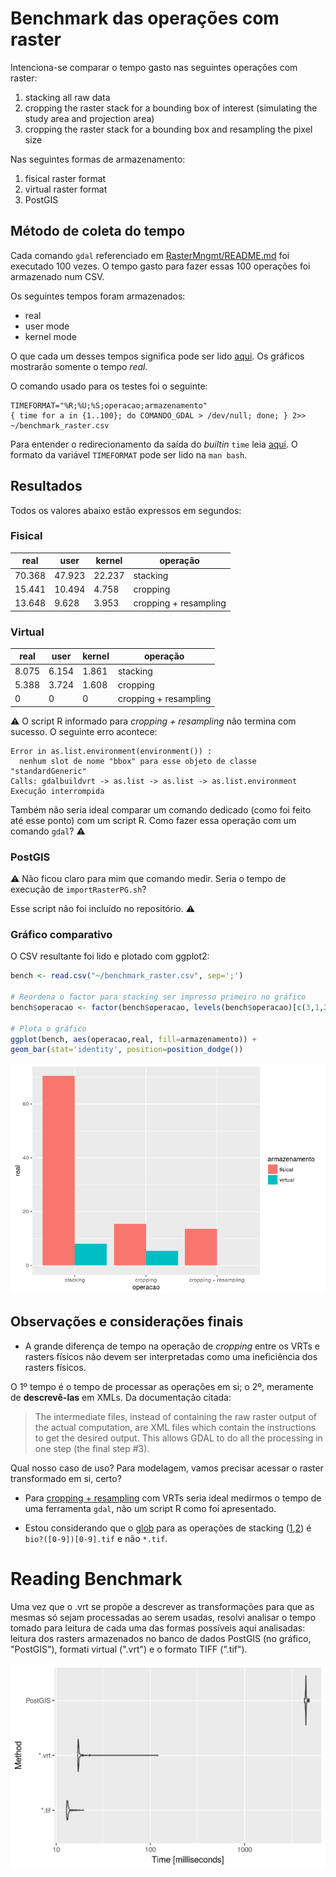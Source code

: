 # Benchmark das operações com raster

Intenciona-se comparar o tempo gasto nas seguintes operações com raster:

1. stacking all raw data
2. cropping the raster stack for a bounding box of interest (simulating the
   study area and projection area)
3. cropping the raster stack for a bounding box and resampling the pixel size

Nas seguintes formas de armazenamento:

1. fisical raster format
2. virtual raster format
3. PostGIS

## Método de coleta do tempo

Cada comando `gdal` referenciado em [RasterMngmt/README.md](../README.md) foi
executado 100 vezes. O tempo gasto para fazer essas 100 operações foi armazenado
num CSV.

Os seguintes tempos foram armazenados:

* real
* user mode
* kernel mode

O que cada um desses tempos significa pode ser lido
[aqui](https://stackoverflow.com/a/556411). Os gráficos mostrarão somente o
tempo *real*.

O comando usado para os testes foi o seguinte:

```shell
TIMEFORMAT="%R;%U;%S;operacao;armazenamento"
{ time for a in {1..100}; do COMANDO_GDAL > /dev/null; done; } 2>>
~/benchmark_raster.csv

```

Para entender o redirecionamento da saída do *builtin* `time` leia
[aqui](http://mywiki.wooledge.org/BashFAQ/032). O formato da variável
`TIMEFORMAT` pode ser lido na `man bash`.

## Resultados

Todos os valores abaixo estão expressos em segundos:

### Fisical

real|user|kernel|operação
----|----|------|--------
70.368|47.923|22.237|stacking
15.441|10.494|4.758|cropping 
13.648|9.628|3.953|cropping + resampling

### Virtual

real|user|kernel|operação
----|----|------|--------
8.075|6.154|1.861|stacking
5.388|3.724|1.608|cropping
0|0|0|cropping + resampling

:warning:
O script R informado para *cropping + resampling* não termina com sucesso. O
seguinte erro acontece:

```
Error in as.list.environment(environment()) : 
  nenhum slot de nome "bbox" para esse objeto de classe "standardGeneric"
Calls: gdalbuildvrt -> as.list -> as.list -> as.list.environment
Execução interrompida
```

Também não seria ideal comparar um comando dedicado (como foi feito até esse
ponto) com um script R. Como fazer essa operação com um comando `gdal`?
:warning:

### PostGIS

:warning:
Não ficou claro para mim que comando medir. Seria o tempo de execução de
`importRasterPG.sh`?

Esse script não foi incluído no repositório.
:warning:

### Gráfico comparativo

O CSV resultante foi lido e plotado com ggplot2:

```R
bench <- read.csv("~/benchmark_raster.csv", sep=';')

# Reordena o factor para stacking ser impresso primeiro no gráfico
bench$operacao <- factor(bench$operacao, levels(bench$operacao)[c(3,1,2)])

# Plota o gráfico
ggplot(bench, aes(operacao,real, fill=armazenamento)) +
geom_bar(stat='identity', position=position_dodge())
```

![Gráfico comparativo de operações com raster](plot.png)

## Observações e considerações finais

* A grande diferença de tempo na operação de *cropping* entre os VRTs e rasters
  físicos não devem ser interpretadas como uma ineficiência dos rasters físicos.

O 1º tempo é o tempo de processar as operações em si; o 2º, meramente de
**descrevê-las** em XMLs. Da documentação citada:

> The intermediate files, instead of containing the raw raster output of the
> actual computation, are XML files which contain the instructions to get the
> desired output. This allows GDAL to do all the processing in one step (the
> final step #3).

Qual nosso caso de uso? Para modelagem, vamos precisar acessar o raster
transformado em si, certo?

* Para
  [cropping + resampling](https://github.com/Model-R/RasterMngmt#c-cropping-the-raster-stack-for-a-bounding-box-and-resampling-the-pixel-size-1)
com VRTs seria ideal medirmos o tempo de uma ferramenta `gdal`, não um script R
como foi apresentado.

* Estou considerando que o [glob](http://mywiki.wooledge.org/glob) para as operações de stacking
  ([1](https://github.com/Model-R/RasterMngmt#a-stacking-all-raw-data),[2](https://github.com/Model-R/RasterMngmt#a-stacking-all-raw-data-1)) é
  `bio?([0-9])[0-9].tif` e não `*.tif`.

# Reading Benchmark
Uma vez que o .vrt se propõe a descrever as transformações para que as mesmas só sejam processadas ao serem usadas, resolvi analisar o tempo tomado para leitura de cada uma das formas possíveis aqui analisadas: leitura dos rasters armazenados no banco de dados PostGIS (no gráfico, "PostGIS"), formati virtual (".vrt") e o formato TIFF (".tif").

![Gráfico comparativo das leituras dos rasters stack](./BenchMark.png)

